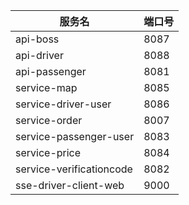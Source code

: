 服务名|端口号
--- | ---
api-boss|8087
api-driver|8088
api-passenger|8081
service-map|8085
service-driver-user|8086
service-order| 8007
service-passenger-user|8083
service-price|8084
service-verificationcode | 8082
sse-driver-client-web| 9000






